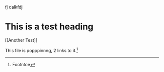 fj dalkfdj

# This is a test heading

[[Another Test]]

This file is popppinnng, 2 links to it.[^1]



[^1]: Footntoe
